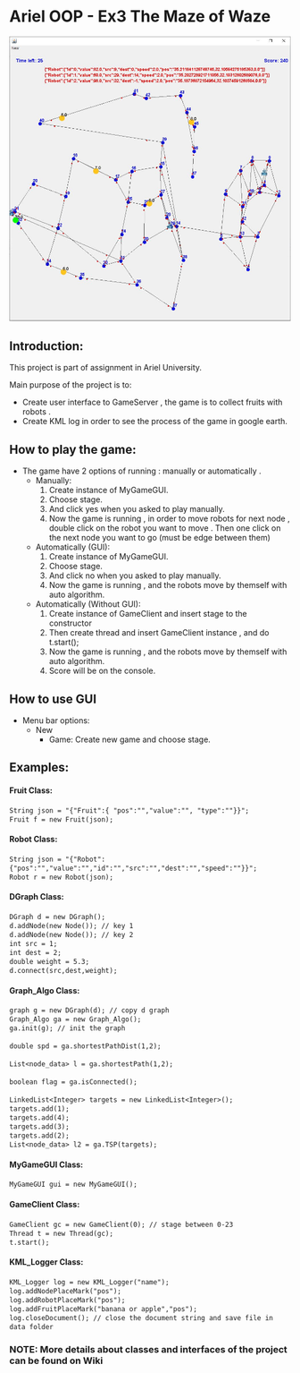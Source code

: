 # Ariel OOP - Ex3 The Maze of Waze

<p align="center">
  <img alt="graph" src="https://github.com/ElielGez/Ex3/blob/master/images/Capture.JPG">
</p>

## Introduction:
This project is part of assignment in Ariel University.

Main purpose of the project is to:
* Create user interface to GameServer , the game is to collect fruits with robots .
* Create KML log in order to see the process of the game in google earth.

## How to play the game:

* The game have 2 options of running : manually or automatically .
	- Manually:
		1. Create instance of MyGameGUI.
		2. Choose stage.
		3. And click yes when you asked to play manually.
		4. Now the game is running , in order to move robots for next node , double click on the robot you want to move .
		Then one click on the next node you want to go (must be edge between them)
	- Automatically (GUI):
		1. Create instance of MyGameGUI.
		2. Choose stage.
		3. And click no when you asked to play manually.
		4. Now the game is running , and the robots move by themself with auto algorithm.
	- Automatically (Without GUI):
		1. Create instance of GameClient and insert stage to the constructor
		2. Then create thread and insert GameClient instance , and do t.start();
		3. Now the game is running , and the robots move by themself with auto algorithm.
		4. Score will be on the console.	

## How to use GUI

* Menu bar options:
	- New
		- Game: Create new game and choose stage.
	
## Examples:

#### Fruit Class:
```
String json = "{"Fruit":{ "pos":"","value":"", "type":""}}";
Fruit f = new Fruit(json);
```

#### Robot Class:
```
String json = "{"Robot":{"pos":"","value":"","id":"","src":"","dest":"","speed":""}}";
Robot r = new Robot(json);
```

#### DGraph Class:
```
DGraph d = new DGraph();
d.addNode(new Node()); // key 1
d.addNode(new Node()); // key 2
int src = 1;
int dest = 2;
double weight = 5.3;
d.connect(src,dest,weight);
```

#### Graph_Algo Class:
```
graph g = new DGraph(d); // copy d graph
Graph_Algo ga = new Graph_Algo();
ga.init(g); // init the graph

double spd = ga.shortestPathDist(1,2);

List<node_data> l = ga.shortestPath(1,2);

boolean flag = ga.isConnected();

LinkedList<Integer> targets = new LinkedList<Integer>();
targets.add(1);
targets.add(4);
targets.add(3);
targets.add(2);
List<node_data> l2 = ga.TSP(targets);
```

#### MyGameGUI Class:
```
MyGameGUI gui = new MyGameGUI();
```

#### GameClient Class:
```
GameClient gc = new GameClient(0); // stage between 0-23
Thread t = new Thread(gc);
t.start();
```

#### KML_Logger Class:
```
KML_Logger log = new KML_Logger("name");
log.addNodePlaceMark("pos");
log.addRobotPlaceMark("pos");
log.addFruitPlaceMark("banana or apple","pos");
log.closeDocument(); // close the document string and save file in data folder
```

### **NOTE: More details about classes and interfaces of the project can be found on Wiki**
